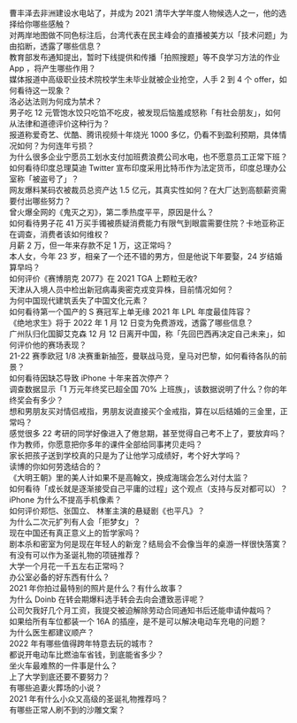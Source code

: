 曹丰泽去非洲建设水电站了，并成为 2021 清华大学年度人物候选人之一，他的选择给你哪些感触？  
对两岸地图做不同色标注后，台湾代表在民主峰会的直播被美方以「技术问题」为由掐断，透露了哪些信息？  
教育部发布通知提出，暂时下线提供和传播「拍照搜题」等不良学习方法的作业 App ，将产生哪些作用？  
媒体报道中高级职业技术院校学生未毕业就被企业抢空，人手 2 到 4 个 offer，如何看待这一现象？  
洛必达法则为何成为禁术？  
男子吃 12 元管饱水饺只吃馅不吃皮，被发现后恼羞成怒称「有社会朋友」，如何从法律和道德评价这种行为？  
报道称爱奇艺、优酷、腾讯视频十年烧光 1000 多亿，仍看不到盈利预期，具体情况如何？为何连年亏损？  
为什么很多企业宁愿员工划水支付加班费浪费公司水电，也不愿意员工正常下班？  
如何看待印度总理莫迪 Twitter 宣布印度采用比特币作为法定货币，印度总理办公室称「被盗号了」？  
网友爆料某码农被裁员总资产达 1.5 亿元，其真实性如何？在大厂达到高额薪资需要付出哪些努力？  
曾火爆全网的《鬼灭之刃》，第二季热度平平，原因是什么？  
如何看待男子花 41 万买手镯被质疑消费能力有限气到眼震需要住院？卡地亚称正在调查，消费者该如何维权？  
月薪  2 万，但一年来存款不足 1 万，这正常吗？  
本人女，今年 23 岁，相亲了一个还不错的男方，但是他说下年要娶，24 岁结婚算早吗？  
如何评价《赛博朋克 2077》在 2021 TGA 上颗粒无收?  
天津从入境人员中检出新冠病毒奥密克戎变异株，目前情况如何？  
为何中国现代建筑丢失了中国文化元素？  
如何看待第一个国产的 S 赛冠军上单无缘 2021 年 LPL 年度最佳阵容？  
《绝地求生》将于 2022 年 1 月 12 日变为免费游戏，透露了哪些信息？  
广州队归化国脚艾克森 12 月 12 日离开中国，称「先回巴西再决定自己未来」，如何评价他的赛场表现？  
21-22 赛季欧冠 1/8 决赛重新抽签，曼联战马竞，皇马对巴黎，如何看待各队的前景？  
如何看待因缺芯导致 iPhone 十年来首次停产？  
调查数据显示「1 万元年终奖已超全国 70% 上班族」，该数据说明了什么？你的年终奖会有多少？  
想和男朋友买对情侣戒指，男朋友说直接买个金戒指，算在以后结婚的三金里，正常吗？  
感觉很多 22 考研的同学好像进入了倦怠期，甚至觉得自己考不上了，要放弃吗？  
作为教师，你愿意把你多年的课件全部给同事拷贝走吗？  
家长把孩子送到学校真的只是为了让他学习成绩好，考个好大学吗？  
读博的你如何劳逸结合的？  
《大明王朝》里的美人计如果不是高翰文，换成海瑞会怎么对付太监？  
如何看待「成长就是逐渐接受自己平庸的过程」这个观点（支持与反对都可以）？  
iPhone 为什么不提高手机像素？  
如何评价郑恺、张国立、 林峯主演的悬疑剧《也平凡》？  
为什么二次元扩列有人会「拒梦女」？  
现在中国还有真正意义上的哲学家吗？  
剧本杀和密室为何是现在年轻人的新宠？结局会不会像当年的桌游一样很快落寞？  
有没有可以作为圣诞礼物的项链推荐？  
大学一个月花一千五左右正常吗？  
办公室必备的好东西有什么？  
2021 年你拍过最特别的照片是什么？有什么故事？  
为什么 Doinb 在转会期爆料选手转会去向会遭致恶评呢？  
公司欠我好几个月工资，我提交被迫解除劳动合同通知书后还能申请仲裁吗？  
如果给所有车位都装一个 16A 的插座，是不是可以解决电动车充电的问题？  
为什么医生都建议顺产？  
2022 年有哪些值得跨年特意去玩的城市？  
都说开电动车比燃油车省钱，到底能省多少？  
坐火车最难熬的一件事是什么？  
上了大学到底还要不要努力？  
有哪些追妻火葬场的小说？  
2021 年有什么小众又高级的圣诞礼物推荐吗？  
有哪些正常人刷不到的沙雕文案？  
